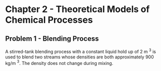 # Chapter 2 - Theoretical Models of Chemical Processes
## Problem 1 - Blending Process
A stirred-tank blending process with a constant liquid hold up of 2 m $^3$ is used to blend two streams whose densities are both approximately 900 kg/m $^3$. The density does not change during mixing.
